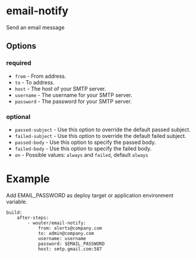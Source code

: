 # email-notify

Send an email message

## Options

### required

* `from` - From address.
* `to` - To address.
* `host` - The host of your SMTP server.
* `username` - The username for your SMTP server.
* `password` - The password for your SMTP server.

### optional

* `passed-subject` - Use this option to override the default passed subject.
* `failed-subject` -  Use this option to override the default failed subject.
* `passed-body` - Use this option to specify the passed body.
* `failed-body` -  Use this option to specify the failed body.
* `on` - Possible values: `always` and `failed`, default `always`


# Example

Add EMAIL_PASSWORD as deploy target or application environment variable.

```
build:
    after-steps:
        - wouter/email-notify:
            from: alerts@company.com
            to: admin@company.com
            username: username
            password: $EMAIL_PASSWORD
            host: smtp.gmail.com:587

```
